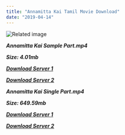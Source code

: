 ```yaml
---
title: "Annamitta Kai Tamil Movie Download"
date: "2019-04-14"
---
```


![Related image](https://cdn.shopclues.com/images/thumbnails/53270/320/320/TF1001484726275.jpg)

**_Annamitta Kai Sample Part.mp4_**

**_Size: 4.01mb_**

**_[Download Server 1](http://b4.wetransfer.vip/files/{fb880f6db0ad663db529f57694c28cccd461c3d4fc624305e324329e3cbfaaa8}20Actor{fb880f6db0ad663db529f57694c28cccd461c3d4fc624305e324329e3cbfaaa8}20Hits{fb880f6db0ad663db529f57694c28cccd461c3d4fc624305e324329e3cbfaaa8}20Collection/M.{fb880f6db0ad663db529f57694c28cccd461c3d4fc624305e324329e3cbfaaa8}20G.{fb880f6db0ad663db529f57694c28cccd461c3d4fc624305e324329e3cbfaaa8}20Ramachandran{fb880f6db0ad663db529f57694c28cccd461c3d4fc624305e324329e3cbfaaa8}20(M.G.R){fb880f6db0ad663db529f57694c28cccd461c3d4fc624305e324329e3cbfaaa8}20Movies{fb880f6db0ad663db529f57694c28cccd461c3d4fc624305e324329e3cbfaaa8}20Collections/Annamitta{fb880f6db0ad663db529f57694c28cccd461c3d4fc624305e324329e3cbfaaa8}20Kai{fb880f6db0ad663db529f57694c28cccd461c3d4fc624305e324329e3cbfaaa8}20(1972)/Annamitta{fb880f6db0ad663db529f57694c28cccd461c3d4fc624305e324329e3cbfaaa8}20Kai{fb880f6db0ad663db529f57694c28cccd461c3d4fc624305e324329e3cbfaaa8}20(1972){fb880f6db0ad663db529f57694c28cccd461c3d4fc624305e324329e3cbfaaa8}20Sample{fb880f6db0ad663db529f57694c28cccd461c3d4fc624305e324329e3cbfaaa8}20HD.mp4)_**

**_[Download Server 2](http://b4.wetransfer.vip/files/{fb880f6db0ad663db529f57694c28cccd461c3d4fc624305e324329e3cbfaaa8}20Actor{fb880f6db0ad663db529f57694c28cccd461c3d4fc624305e324329e3cbfaaa8}20Hits{fb880f6db0ad663db529f57694c28cccd461c3d4fc624305e324329e3cbfaaa8}20Collection/M.{fb880f6db0ad663db529f57694c28cccd461c3d4fc624305e324329e3cbfaaa8}20G.{fb880f6db0ad663db529f57694c28cccd461c3d4fc624305e324329e3cbfaaa8}20Ramachandran{fb880f6db0ad663db529f57694c28cccd461c3d4fc624305e324329e3cbfaaa8}20(M.G.R){fb880f6db0ad663db529f57694c28cccd461c3d4fc624305e324329e3cbfaaa8}20Movies{fb880f6db0ad663db529f57694c28cccd461c3d4fc624305e324329e3cbfaaa8}20Collections/Annamitta{fb880f6db0ad663db529f57694c28cccd461c3d4fc624305e324329e3cbfaaa8}20Kai{fb880f6db0ad663db529f57694c28cccd461c3d4fc624305e324329e3cbfaaa8}20(1972)/Annamitta{fb880f6db0ad663db529f57694c28cccd461c3d4fc624305e324329e3cbfaaa8}20Kai{fb880f6db0ad663db529f57694c28cccd461c3d4fc624305e324329e3cbfaaa8}20(1972){fb880f6db0ad663db529f57694c28cccd461c3d4fc624305e324329e3cbfaaa8}20Sample{fb880f6db0ad663db529f57694c28cccd461c3d4fc624305e324329e3cbfaaa8}20HD.mp4)_**

**_Annamitta Kai Single Part.mp4_**

**_Size: 649.59mb_**

**_[Download Server 1](http://b4.wetransfer.vip/files/{fb880f6db0ad663db529f57694c28cccd461c3d4fc624305e324329e3cbfaaa8}20Actor{fb880f6db0ad663db529f57694c28cccd461c3d4fc624305e324329e3cbfaaa8}20Hits{fb880f6db0ad663db529f57694c28cccd461c3d4fc624305e324329e3cbfaaa8}20Collection/M.{fb880f6db0ad663db529f57694c28cccd461c3d4fc624305e324329e3cbfaaa8}20G.{fb880f6db0ad663db529f57694c28cccd461c3d4fc624305e324329e3cbfaaa8}20Ramachandran{fb880f6db0ad663db529f57694c28cccd461c3d4fc624305e324329e3cbfaaa8}20(M.G.R){fb880f6db0ad663db529f57694c28cccd461c3d4fc624305e324329e3cbfaaa8}20Movies{fb880f6db0ad663db529f57694c28cccd461c3d4fc624305e324329e3cbfaaa8}20Collections/Annamitta{fb880f6db0ad663db529f57694c28cccd461c3d4fc624305e324329e3cbfaaa8}20Kai{fb880f6db0ad663db529f57694c28cccd461c3d4fc624305e324329e3cbfaaa8}20(1972)/Annamitta{fb880f6db0ad663db529f57694c28cccd461c3d4fc624305e324329e3cbfaaa8}20Kai{fb880f6db0ad663db529f57694c28cccd461c3d4fc624305e324329e3cbfaaa8}20(1972){fb880f6db0ad663db529f57694c28cccd461c3d4fc624305e324329e3cbfaaa8}20Single{fb880f6db0ad663db529f57694c28cccd461c3d4fc624305e324329e3cbfaaa8}20Part{fb880f6db0ad663db529f57694c28cccd461c3d4fc624305e324329e3cbfaaa8}20HD.mp4)_**

**_[Download Server 2](http://b4.wetransfer.vip/files/{fb880f6db0ad663db529f57694c28cccd461c3d4fc624305e324329e3cbfaaa8}20Actor{fb880f6db0ad663db529f57694c28cccd461c3d4fc624305e324329e3cbfaaa8}20Hits{fb880f6db0ad663db529f57694c28cccd461c3d4fc624305e324329e3cbfaaa8}20Collection/M.{fb880f6db0ad663db529f57694c28cccd461c3d4fc624305e324329e3cbfaaa8}20G.{fb880f6db0ad663db529f57694c28cccd461c3d4fc624305e324329e3cbfaaa8}20Ramachandran{fb880f6db0ad663db529f57694c28cccd461c3d4fc624305e324329e3cbfaaa8}20(M.G.R){fb880f6db0ad663db529f57694c28cccd461c3d4fc624305e324329e3cbfaaa8}20Movies{fb880f6db0ad663db529f57694c28cccd461c3d4fc624305e324329e3cbfaaa8}20Collections/Annamitta{fb880f6db0ad663db529f57694c28cccd461c3d4fc624305e324329e3cbfaaa8}20Kai{fb880f6db0ad663db529f57694c28cccd461c3d4fc624305e324329e3cbfaaa8}20(1972)/Annamitta{fb880f6db0ad663db529f57694c28cccd461c3d4fc624305e324329e3cbfaaa8}20Kai{fb880f6db0ad663db529f57694c28cccd461c3d4fc624305e324329e3cbfaaa8}20(1972){fb880f6db0ad663db529f57694c28cccd461c3d4fc624305e324329e3cbfaaa8}20Single{fb880f6db0ad663db529f57694c28cccd461c3d4fc624305e324329e3cbfaaa8}20Part{fb880f6db0ad663db529f57694c28cccd461c3d4fc624305e324329e3cbfaaa8}20HD.mp4)_**
